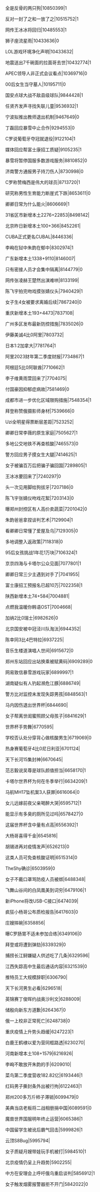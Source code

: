 全是反骨的两只狗|10850399|1

反对一封了之和一放了之|10515752|1

网传王冰冰将回归|10485553|1

狮子座流星雨|10433636|0

LOL游戏环境净化声明|10433632|

地震送出7千碗面的拉面哥去世|10432774|1

APEC领导人非正式会议看点|10369716|0

00后女生当守墓人|10195711|0

国安点球大战不敌县级球队|9844428|1

任贤齐发声寻找失联儿童|9536932|1

宁波拟推出教师退出机制|9467649|0

丁磊回应暴雪中止合作|9294553|0

C罗说葡萄牙夺冠就退役|9122104|1

媒体回应帮富士康招工质疑|9105235|1

暴雪将暂停国服多数游戏服务|8810852|0

济南警方通报男子持刀伤人|8730998|0

C罗称赞梅西是伟大的球员|8713720|1

研究称男性生育能力断崖式下跌|8653611|0

卿卿日常为什么能火|8606669|1

31省区市新增本土2276+22853|8498142|

北京昨日新增本土100+366|8452261|

CUBA正式更名CUBAL|8446336|

李峋在狱中朱韵在郁中|8302974|1

广东新增本土1338+9110|8146007|

只有密接人员才会集中隔离|8144779|0

网传张凌赫王楚然出演难哄|8133199|

陈飞宇拍完吻戏摸张婧仪头|7940429|1

女子生4女被要求离婚后续|7867240|0

重庆新增本土193+4473|7837108|

广州多区发布最新防控措施|7835026|0

伊藤美诚4比0阿里|7803732|

日本1:2加拿大|7781764|1

阿里2023财年第二季度财报|7734867|1

阿根廷5比0阿联酋|7710662|1

李子维黄雨萱回来了|7704075|

付国豪因抑郁症病故|7581469|0

成都市进一步优化区域限购措施|7548354|1

拜登称赞俄摄影师身材|7539666|0

Uzi全明星得票断层差距|7523252|

卿卿日常李薇的原生家庭|7505627|1

多地公交地铁不再查核酸|7465573|0

警方回应男子摸女生大腿|7414625|1

女子被骗百万后把骗子骗回国|7289805|1

王冰冰要回来了|7240297|0

头一次见用脚给狗拔牙|7207186|0

陈飞宇张婧仪吻戏花絮|7203143|0

曝郑州封控区有人高价卖蔬菜|7201042|0

朱韵爸爸拿捏谈判艺术|7129904|1

看卿卿日常懂了爱屋及乌|7129305|0

多地调整入返政策|7118318|0

95后女孩挑战1年花1万块|7106324|1

京京四海与卡塔尔公众见面|7077801|1

卿卿日常三少主遇到对手了|7041955|

富士康招工预报名已超10万|7022358|1

陕西新增本土74+584|7004881|

点燃我温暖你韩语OST|7004668|

加纳2比0瑞士|6982626|0

北京国安被中冠泾川队淘汰|6944352|

陈幸同3比4巴特拉|6937225|

音乐生楼道演唱人世间|6915672|0

郑州东站回应出站换乘被赋黄码|6909289|0

网易致信暴雪游戏玩家|6899997|1

湖南疑似有人钓起濒危江豚|6886749|

警方比对监控未发现失踪男孩|6848563|1

马内因伤退出世界杯|6844690|

女子帮离世闺蜜照顾父母孩子|6841629|1

世界杯手势舞|6770595|

学校否认处分穿背心做核酸男生|6719069|0

热身赛葡萄牙4比0尼日利亚|6701124|

天下长河15集封神|6670645|

范志毅说吴尊是球队颜值担当|6658170|1

卡塔尔世界杯为何在冬季举行|6634209|1

马航MH17坠机案3人获罪|6616064|0

女儿远嫁前夜父亲喝醉大哭|6595712|1

能显示有多臭的厕所见过吗|6578427|0

这届世界杯含中量有点高|6556392|1

大杨哥喜得千金|6545816|

胡锡进再对疫情发声|6526213|0

这类人员可免查核酸证明|6515314|0

TheShy确诊|6503959|0

女子不戴口罩骂防疫人员被绑|6488348|

飞舞山谷间的白凤凰美到词穷|6479106|1

新iPhone将改USB-C接口|6474039|

疯狂小杨哥公布质检报告|6417603|0

庄嫂摔碗|6358856|

曝C罗肠胃不适未参加合练|6349106|0

拜登或将遭到弹劾|6339329|0

捕捞长江鲟嫌疑人供述吃了几条|6329596|

江西失踪高中生最后通话内容|6321539|0

推特员工大规模辞职|6306790|

天下长河男生必看|6296518|

英锦赛丁俊晖约战奥沙利文|6288009|

储殷向新东方道歉|6264367|0

俄一上校非正常死亡|6248738|0

重庆疫情上升势头趋缓|6247223|1

白鹿王鹤棣以爱为营同框路透|6230270|

河南新增本土108+1579|6216926|

李峋不敢放开朱韵的手|6209010|

菜鸟第二季度营收182.82亿|6193446|1

红码男子撕封条外出被行拘|6122463|1

郑州200多万斤柿子滞销|6099479|0

美典当店老板将二战相册捐中国|6089591|0

魔兽世界国服明年终止运营|6065386|1

中国留学生被讹后霸气回击|5999826|1

云顶S8Bug|5995794|

女子质疑月嫂带娃玩手机被打|5984510|1

北京疫情仍呈上升趋势|5902255|

中方在安理会上呼吁俄乌重启谈判|5856912|1

女子触发烟雾报警器拒不开门|5842022|0

